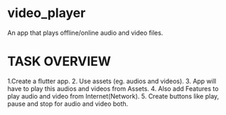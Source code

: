 # video_player

An app that plays offline/online audio and video files.

# TASK OVERVIEW

1.Create a flutter app.
2. Use assets (eg. audios and videos).
3. App will have to play this audios and videos from Assets.
4. Also add Features to play audio and video from Internet(Network).
5. Create buttons like play, pause and stop for audio and video both.
